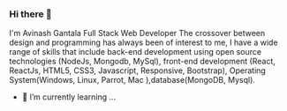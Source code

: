 ### Hi there 👋


I'm Avinash Gantala Full Stack Web Developer The crossover between design and programming has always been of interest to me,  I have a wide range of skills that include back-end development using open source technologies (NodeJs, Mongodb, MySql), front-end development (React, ReactJs, HTML5, CSS3, Javascript, Responsive, Bootstrap), Operating System(Windows, Linux, Parrot, Mac ),database(MongoDB, Mysql).

- 🌱 I’m currently learning ...
<!--
**GantalaAvinash/gantalaavinash** is a ✨ _special_ ✨ repository because its `README.md` (this file) appears on your GitHub profile.

Here are some ideas to get you started:

- 🔭 I’m currently working on ...

- 👯 I’m looking to collaborate on ...
-->
